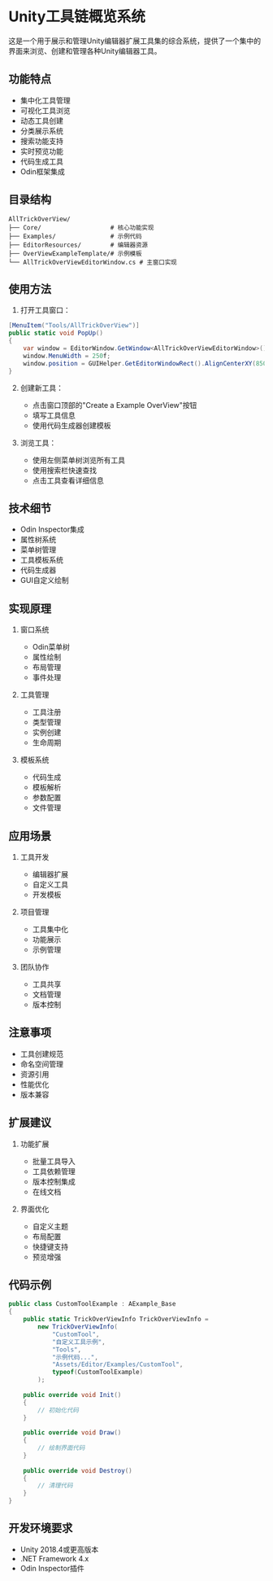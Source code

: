 # Unity工具链概览系统

这是一个用于展示和管理Unity编辑器扩展工具集的综合系统，提供了一个集中的界面来浏览、创建和管理各种Unity编辑器工具。

## 功能特点

- 集中化工具管理
- 可视化工具浏览
- 动态工具创建
- 分类展示系统
- 搜索功能支持
- 实时预览功能
- 代码生成工具
- Odin框架集成

## 目录结构

```
AllTrickOverView/
├── Core/                   # 核心功能实现
├── Examples/               # 示例代码
├── EditorResources/        # 编辑器资源
├── OverViewExampleTemplate/# 示例模板
└── AllTrickOverViewEditorWindow.cs # 主窗口实现
```

## 使用方法

1. 打开工具窗口：
```csharp
[MenuItem("Tools/AllTrickOverView")]
public static void PopUp()
{
    var window = EditorWindow.GetWindow<AllTrickOverViewEditorWindow>();
    window.MenuWidth = 250f;
    window.position = GUIHelper.GetEditorWindowRect().AlignCenterXY(850f, 700f);
}
```

2. 创建新工具：
   - 点击窗口顶部的"Create a Example OverView"按钮
   - 填写工具信息
   - 使用代码生成器创建模板

3. 浏览工具：
   - 使用左侧菜单树浏览所有工具
   - 使用搜索栏快速查找
   - 点击工具查看详细信息

## 技术细节

- Odin Inspector集成
- 属性树系统
- 菜单树管理
- 工具模板系统
- 代码生成器
- GUI自定义绘制

## 实现原理

1. 窗口系统
   - Odin菜单树
   - 属性绘制
   - 布局管理
   - 事件处理

2. 工具管理
   - 工具注册
   - 类型管理
   - 实例创建
   - 生命周期

3. 模板系统
   - 代码生成
   - 模板解析
   - 参数配置
   - 文件管理

## 应用场景

1. 工具开发
   - 编辑器扩展
   - 自定义工具
   - 开发模板
   
2. 项目管理
   - 工具集中化
   - 功能展示
   - 示例管理
   
3. 团队协作
   - 工具共享
   - 文档管理
   - 版本控制

## 注意事项

- 工具创建规范
- 命名空间管理
- 资源引用
- 性能优化
- 版本兼容

## 扩展建议

1. 功能扩展
   - 批量工具导入
   - 工具依赖管理
   - 版本控制集成
   - 在线文档

2. 界面优化
   - 自定义主题
   - 布局配置
   - 快捷键支持
   - 预览增强

## 代码示例

```csharp
public class CustomToolExample : AExample_Base
{
    public static TrickOverViewInfo TrickOverViewInfo =
        new TrickOverViewInfo(
            "CustomTool",
            "自定义工具示例",
            "Tools",
            "示例代码...",
            "Assets/Editor/Examples/CustomTool",
            typeof(CustomToolExample)
        );
        
    public override void Init()
    {
        // 初始化代码
    }
    
    public override void Draw()
    {
        // 绘制界面代码
    }
    
    public override void Destroy()
    {
        // 清理代码
    }
}
```

## 开发环境要求

- Unity 2018.4或更高版本
- .NET Framework 4.x
- Odin Inspector插件 